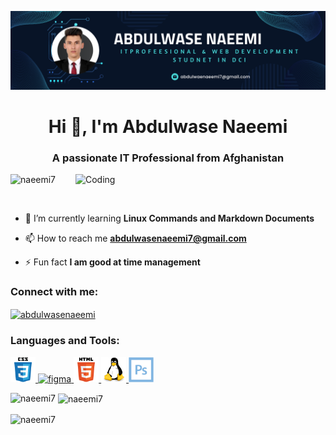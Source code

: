 ![logo](https://github.com/Naeemi7/Naeemi7/blob/main/Navy%20Blue%20Geometric%20Technology%20LinkedIn%20Banner%20(1).png)
<h1 align="center">Hi 👋, I'm Abdulwase Naeemi</h1>
<h3 align="center">A passionate IT Professional from Afghanistan</h3>

<img align="right" alt="Coding" width="400" src="https://camo.githubusercontent.com/cae12fddd9d6982901d82580bdf321d81fb299141098ca1c2d4891870827bf17/68747470733a2f2f6d69726f2e6d656469756d2e636f6d2f6d61782f313336302f302a37513379765349765f7430696f4a2d5a2e676966">

<p align="left"> <img src="https://komarev.com/ghpvc/?username=naeemi7&label=Profile%20views&color=0e75b6&style=flat" alt="naeemi7" /> </p>

<p align="left"> <a href="https://twitter.com/" target="blank"><img src="https://img.shields.io/twitter/follow/?logo=twitter&style=for-the-badge" alt="" /></a> </p>

- 🌱 I’m currently learning **Linux Commands and Markdown Documents**

- 📫 How to reach me **abdulwasenaeemi7@gmail.com**

- ⚡ Fun fact **I am good at time management**

<h3 align="left">Connect with me:</h3>
<p align="left">
<a href="https://www.linkedin.com/in/abdulwase-naeemi-063466133/" target="blank"><img align="center" src="https://raw.githubusercontent.com/rahuldkjain/github-profile-readme-generator/master/src/images/icons/Social/linked-in-alt.svg" alt="abdulwasenaeemi" height="30" width="40" /></a>
</p>

<h3 align="left">Languages and Tools:</h3>
<p align="left"> <a href="https://www.w3schools.com/css/" target="_blank" rel="noreferrer"> <img src="https://raw.githubusercontent.com/devicons/devicon/master/icons/css3/css3-original-wordmark.svg" alt="css3" width="40" height="40"/> </a> <a href="https://www.figma.com/" target="_blank" rel="noreferrer"> <img src="https://www.vectorlogo.zone/logos/figma/figma-icon.svg" alt="figma" width="40" height="40"/> </a> <a href="https://www.w3.org/html/" target="_blank" rel="noreferrer"> <img src="https://raw.githubusercontent.com/devicons/devicon/master/icons/html5/html5-original-wordmark.svg" alt="html5" width="40" height="40"/> </a> <a href="https://www.linux.org/" target="_blank" rel="noreferrer"> <img src="https://raw.githubusercontent.com/devicons/devicon/master/icons/linux/linux-original.svg" alt="linux" width="40" height="40"/> </a> <a href="https://www.photoshop.com/en" target="_blank" rel="noreferrer"> <img src="https://raw.githubusercontent.com/devicons/devicon/master/icons/photoshop/photoshop-line.svg" alt="photoshop" width="40" height="40"/> </a> </p>

<p><img align="left" src="https://github-readme-stats.vercel.app/api/top-langs?username=naeemi7&show_icons=true&locale=en&layout=compact" alt="naeemi7" /></p>

<p>&nbsp;<img align="center" src="https://github-readme-stats.vercel.app/api?username=naeemi7&show_icons=true&locale=en" alt="naeemi7" /></p>

<p><img align="center" src="https://github-readme-streak-stats.herokuapp.com/?user=naeemi7&" alt="naeemi7" /></p>
